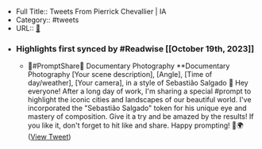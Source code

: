 - Full Title:: Tweets From Pierrick Chevallier | IA
- Category:: #tweets
- URL:: [🔗](https://twitter.com/CharaspowerAI)
- ### Highlights first synced by #Readwise [[October 19th, 2023]]
    - 🚨#PromptShare🚨 Documentary Photography
      **Documentary Photography [Your scene description], [Angle], [Time of day/weather], [Your camera], in a style of Sebastião Salgado
      🌆 Hey everyone! After a long day of work, I'm sharing a special #prompt to highlight the iconic cities and landscapes of our beautiful world. I've incorporated the "Sebastião Salgado" token for his unique eye and mastery of composition. 
      Give it a try and be amazed by the results!
       If you like it, don't forget to hit like and share. Happy prompting! 📸🌍 ([View Tweet](https://twitter.com/CharaspowerAI/status/1714690508105167134))
